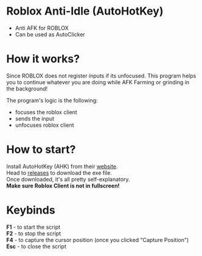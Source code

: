 # Roblox Anti-Idle (AutoHotKey)
- Anti AFK for ROBLOX
- Can be used as AutoClicker  

# How it works?
Since ROBLOX does not register inputs if its unfocused. This program helps you to continue whatever you are doing while AFK Farming or grinding in the background!  
  
The program's logic is the following:    
- focuses the roblox client
- sends the input
- unfocuses roblox client  

# How to start?
Install AutoHotKey (AHK) from their [website](https://www.autohotkey.com/).  
Head to [releases](https://github.com/JianKEG/Roblox-Anti-Idle/releases) to download the exe file.  
Once downloaded, it's all pretty self-explanatory.   
**Make sure Roblox Client is not in fullscreen!**  
# Keybinds
**F1** - to start the script  
**F2** - to stop the script  
**F4** - to capture the cursor position (once you clicked "Capture Position")  
**Esc** - to close the script
